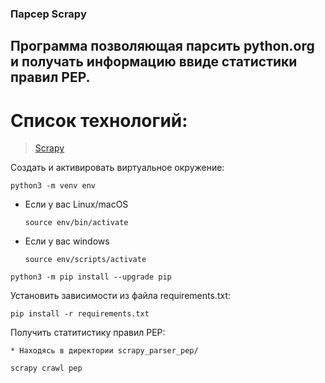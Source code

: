 ### Парсер Scrapy

## Программа позволяющая парсить python.org и получать информацию ввиде статистики правил PEP.

# Список технологий:
> [Scrapy](https://scrapy.org)

Cоздать и активировать виртуальное окружение:

```
python3 -m venv env
```

* Если у вас Linux/macOS

    ```
    source env/bin/activate
    ```

* Если у вас windows

    ```
    source env/scripts/activate
    ```

```
python3 -m pip install --upgrade pip
```

Установить зависимости из файла requirements.txt:

```
pip install -r requirements.txt
```

Получить статитистику правил PEP:
```
* Находясь в директории scrapy_parser_pep/

scrapy crawl pep
```
